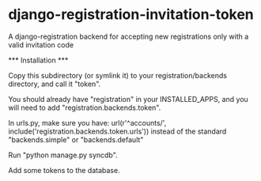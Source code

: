 django-registration-invitation-token
====================================

A django-registration backend for accepting new registrations only with a valid invitation code

*** Installation ***

Copy this subdirectory (or symlink it) to your registration/backends directory, and call it "token".

You should already have "registration" in your INSTALLED_APPS, and you will need to add "registration.backends.token".

In urls.py, make sure you have:
url(r'^accounts/', include('registration.backends.token.urls')) instead of the standard "backends.simple" or "backends.default"

Run "python manage.py syncdb".

Add some tokens to the database.


